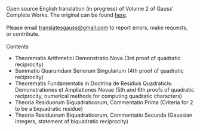 Open source English translation (in progress) of Volume 2 of Gauss' Complete Works.  The original can be found <a href="https://gdz.sub.uni-goettingen.de/id/PPN23599524X">here</a>. <br> <br>
Please email translatesgauss@gmail.com to report errors, make requests, or contribute. <br><br>
Contents <br>
- Theorematis Arithmetici Demonstratio Nova (3rd proof of quadratic reciprocity)<br>
- Summatio Quarumdam Serierum Singularium (4th proof of quadratic reciprocity)<br>
- Theorematis Fundamentalis in Doctrina de Residuis Quadraticis: Demonstrationes et Ampliationes Novae (5th and 6th proofs of quadratic reciprocity, numerical methods for computing quadratic characters)
- Theoria Residuorum Biquadraticorum, Commentatio Prima (Criteria for 2 to be a biquadratic residue) 
- Theoria Residuorum Biquadraticorum, Commentatio Secunda (Gaussian integers, statement of biquadratic reciprocity)
